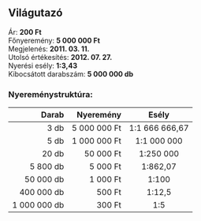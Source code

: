 ## Világutazó

Ár: **200 Ft**<br/>
Főnyeremény: **5 000 000 Ft**<br/>
Megjelenés: **2011. 03. 11.**<br/>
Utolsó értékesítés: **2012. 07. 27.**<br/>
Nyerési esély: **1:3,43**<br/>
Kibocsátott darabszám: **5 000 000 db**<br/>

### Nyereménystruktúra:
Darab|Nyeremény|Esély
---:|---:|:---:
3 db|5 000 000 Ft|1:1 666 666,67
5 db|1 000 000 Ft|1:1 000 000
20 db|50 000 Ft|1:250 000
5 800 db|5 000 Ft|1:862,07
50 000 db|1 000 Ft|1:100
400 000 db|500 Ft|1:12,5
1 000 000 db|300 Ft|1:5

